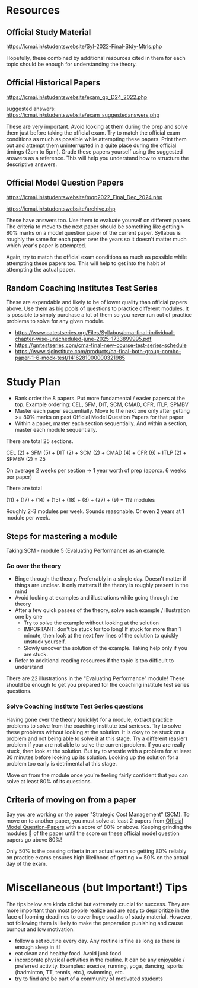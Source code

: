 
# Resources

## Official Study Material

https://icmai.in/studentswebsite/Syl-2022-Final-Stdy-Mtrls.php

Hopefully, these combined by additional resources cited in them for each topic should be enough for understanding the theory.

## Official Historical Papers

https://icmai.in/studentswebsite/exam_qp_D24_2022.php

suggested answers: https://icmai.in/studentswebsite/exam_suggestedanswers.php

These are very important. Avoid looking at them during the prep and solve them just before taking the official exam. Try to match the official exam conditions as much as possible while attempting these papers. Print them out and attempt them uninterrupted in a quite place during the official timings (2pm to 5pm). Grade these papers yourself using the suggested answers as a reference. This will help you understand how to structure the descriptive answers.

## Official Model Question Papers

https://icmai.in/studentswebsite/mqp2022_Final_Dec_2024.php

https://icmai.in/studentswebsite/archive.php

These have answers too. Use them to evaluate yourself on different papers. The criteria to move to the next paper should be something like getting > 80% marks on a model question paper of the current paper. Syllabus is roughly the same for each paper over the years so it doesn't matter much which year's paper is attempted.

Again, try to match the official exam conditions as much as possible while attempting these papers too. This will help to get into the habit of attempting the actual paper.

## Random Coaching Institutes Test Series

These are expendable and likely to be of lower quality than official papers above. Use them as big pools of questions to practice different modules. It is possible to simply purchase a lot of them so you never run out of practice problems to solve for any given module.

* https://www.catestseries.org/Files/Syllabus/cma-final-individual-chapter-wise-unscheduled-june-2025-1733899995.pdf
* https://gmtestseries.com/cma-final-new-course-test-series-schedule
* https://www.sjcinstitute.com/products/ca-final-both-group-combo-paper-1-6-mock-test/1416281000000321985


# Study Plan

* Rank order the 8 papers. Put more fundamental / easier papers at the top. Example ordering: CEL, SFM, DIT, SCM, CMAD, CFR, ITLP, SPMBV
* Master each paper sequentially. Move to the next one only after getting >= 80% marks on past Official Model Question Papers for that paper
* Within a paper, master each section sequentially. And within a section, master each module sequentially.

There are total 25 sections.

CEL (2) + SFM (5) + DIT (2) + SCM (2) + CMAD (4) + CFR (6) + ITLP (2) + SPMBV (2) = 25

On average 2 weeks per section -> 1 year worth of prep (approx. 6 weeks per paper)

There are total

(11) + (17) + (14) + (15) + (18) + (8) + (27) + (9) = 119 modules

Roughly 2-3 modules per week. Sounds reasonable. Or even 2 years at 1 module per week.

## Steps for mastering a module

Taking SCM - module 5 (Evaluating Performance) as an example.

### Go over the theory

* Binge through the theory. Preferrably in a single day. Doesn't matter if things are unclear. It only matters if the theory is roughly present in the mind
* Avoid looking at examples and illustrations while going through the theory
* After a few quick passes of the theory, solve each example / illustration one by one
    - Try to solve the example without looking at the solution
    - IMPORTANT: don't be stuck for too long! If stuck for more than 1 minute, then look at the next few lines of the solution to quickly unstuck yourself.
    - Slowly uncover the solution of the example. Taking help only if you are stuck.
* Refer to additional reading resources if the topic is too difficult to understand

There are 22 illustrations in the "Evaluating Performance" module! These should be enough to get you prepared for the coaching institute test series questions.

### Solve Coaching Institute Test Series questions

Having gone over the theory (quickly) for a module, extract practice problems to solve from the coaching institute test serieses. Try to solve these problems without looking at the solution. It is okay to be stuck on a problem and not being able to solve it at this stage. Try a different (easier) problem if your are not able to solve the current problem. If you are really stuck, then look at the solution. But try to wrestle with a problem for at least 30 minutes before looking up its solution. Looking up the solution for a problem too early is detrimental at this stage.

Move on from the module once you're feeling fairly confident that you can solve at least 80% of its questions.

## Criteria of moving on from a paper

Say you are working on the paper "Strategic Cost Management" (SCM). To move on to another paper, you must solve at least 2 papers from [Official Model Question-Papers](https://github.com/vmohit256/cma_study_plan/blob/main/README.md#official-model-question-papers) with a score of 80% or above. Keeping grinding the modules 💪 of the paper until the score on these official model question papers go above 80%!

Only 50% is the passing criteria in an actual exam so getting 80% reliably on practice exams ensures high likelihood of getting >= 50% on the actual day of the exam.

# Miscellaneous (but Important!) Tips

The tips below are kinda cliché but extremely crucial for success. They are more important than most people realize and are easy to deprioritize in the face of looming deadlines to cover huge swaths of study material. However, not following them is likely to make the preparation punishing and cause burnout and low motivation.

* follow a set routine every day. Any routine is fine as long as there is enough sleep in it!
* eat clean and healthy food. Avoid junk food
* incorporate physical activities in the routine. It can be any enjoyable / preferred activity. Examples: execise, running, yoga, dancing, sports (badminton, TT, tennis, etc.), swimming, etc.
* try to find and be part of a community of motivated students

